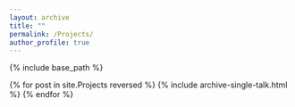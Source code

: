 ```yaml
---
layout: archive
title: ""
permalink: /Projects/
author_profile: true
---
```


{% include base_path %}

{% for post in site.Projects reversed %}
  {% include archive-single-talk.html %}
{% endfor %}

<!-- 加reversed进行反序 -->
